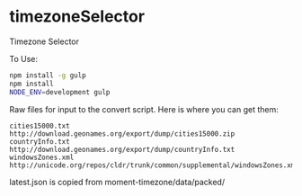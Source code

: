 # timezoneSelector
Timezone Selector

To Use:
```bash
npm install -g gulp
npm install
NODE_ENV=development gulp
```
Raw files for input to the convert script.  Here is where you can get them:

```
cities15000.txt       http://download.geonames.org/export/dump/cities15000.zip
countryInfo.txt       http://download.geonames.org/export/dump/countryInfo.txt
windowsZones.xml      http://unicode.org/repos/cldr/trunk/common/supplemental/windowsZones.xml
```

latest.json is copied from moment-timezone/data/packed/
